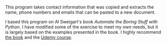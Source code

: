 
This program takes contact information that was copied and extracts the name,
phone numbers and emails that can be pasted to a new document.


I based this program on Al Sweigart's book *Automate the Boring Stuff
with Python*. I have modified some of the exercise to meet my own needs, but
it is largely based on the examples presented in the book. I highly recommend
[the book](https://www.amazon.com/) and the [Udemy course](https://www.udemy.com/).
